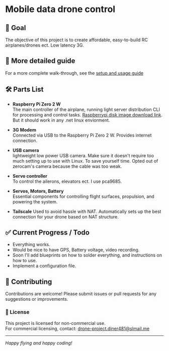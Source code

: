 # Mobile data drone control

## 🎯 Goal
The objective of this project is to create affordable, easy-to-build RC airplanes/drones ect. Low latency 3G.

## 📖 More detailed guide
For a more complete walk-through, see the [setup and usage guide](https://1drv.ms/w/c/055b4b7dfb643bad/EVMWZN52gYFHtpbJcTR9bYABvFG4ZbPFRwBCD81aE7sVlQ?e=eXiUvb)

## 🛠️ Parts List
- **Raspberry Pi Zero 2 W**  
  The main controller of the airplane, running light server distribution CLI for processing and control tasks. [Raspberrypi disk image download link](https://drive.google.com/file/d/1CwTS7aZE1eEZ_t1bT6Bjh2W8P5gcqS0g/view?usp=sharing). But it should work in any .net linux enviorment.

- **3G Modem**  
  Connected via USB to the Raspberry Pi Zero 2 W. Provides internet connection.
- **USB camera**  
  lightweight low power USB camera. Make sure it doesn't require too much setting up to use with Linux. To save yourself time. Opted out of zerocam's camera because the cable was too weak.
- **Servo controller**  
  To control the ailerons, elevators ect.
  I use pca9685.
- **Servos, Motors, Battery**  
  Essential components for controlling flight surfaces, propulsion, and powering the system.
- **Tailscale**
  Used to avoid hassle with NAT.         Automatically sets up the best connection    for your drone based on NAT structure.

## ✅ Current Progress / Todo
- Everything works.
- Would be nice to have GPS, Battery voltage, video recording.
- Soon I'll add blueprints on how to solder everything, and instructions on how to use.
- Implement a configuration file.

## 🤝 Contributing
Contributions are welcome! Please submit issues or pull requests for any suggestions or improvements.

### 📄 License
This project is licensed for non-commercial use.  
For commercial licensing, contact: drone-project.diner481@slmail.me

---
*Happy flying and happy coding!*
